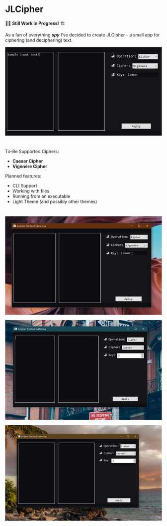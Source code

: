 # JLCipher

👷🏻 **Still Work In Progress!** 🏗️

As a fan of everything ***spy*** I've decided to create JLCipher - a small app for ciphering (and deciphering) text.

![preview image](img/preview_gui.png)

#

To-Be Supported Ciphers:
* **Caesar Cipher**
* **Vigenère Cipher**

Planned features:
* CLI Support
* Working with files
* Running from an executable
* Light Theme (and possibly other themes)

#

![preview image](img/preview_bg1.png)

![preview image](img/preview_bg2.png)

![preview image](img/preview_bg3.png)
